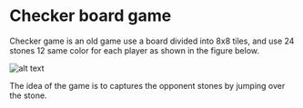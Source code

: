 # Checker board game
Checker game is an old game use a board divided into 8x8 tiles, and use 24 stones 12 same color for each player as shown in the figure below.

![alt text]('./assets/images/gameView.png)

The idea of the game is to captures the opponent stones by jumping over the stone. 

